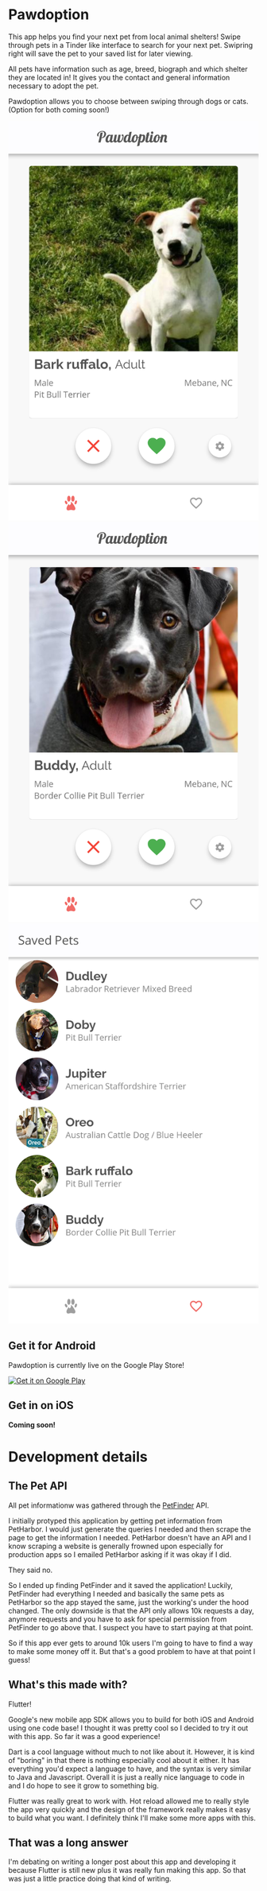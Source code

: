 # Pawdoption

This app helps you find your next pet from local animal shelters!
Swipe through pets in a Tinder like interface to search for your next pet.
Swipring right will save the pet to your saved list for later viewing.

All pets have information such as age, breed, biograph and which shelter
they are located in! It gives you the contact and general information 
necessary to adopt the pet.

Pawdoption allows you to choose between swiping through dogs or cats.
(Option for both coming soon!)


![screenshot](screenshots/home_ruffalo.png)
![screenshot](screenshots/home_buddy.png)
![screenshot](screenshots/saved.png)



## Get it for Android

Pawdoption is currently live on the Google Play Store!


<a href='https://play.google.com/store/apps/details?id=com.pybanana.pawdoption&pcampaignid=MKT-Other-global-all-co-prtnr-py-PartBadge-Mar2515-1'><img alt='Get it on Google Play' src='https://play.google.com/intl/en_gb/badges/images/generic/en_badge_web_generic.png'/></a>

## Get in on iOS

**Coming soon!**



# Development details

## The Pet API

All pet informationw was gathered through the [PetFinder](http://www.petfinder.com) API. 

I initially protyped this application by getting pet information from PetHarbor. I would
just generate the queries I needed and then scrape the page to get the information I needed.
PetHarbor doesn't have an API and I know scraping a website is generally frowned upon especially for
production apps so I emailed PetHarbor asking if it was okay if I did.

They said no.

So I ended up finding PetFinder and it saved the application! Luckily, PetFinder had everything I needed
and basically the same pets as PetHarbor so the app stayed the same, just the working's under the hood
changed. The only downside is that the API only allows 10k requests a day, anymore requests and you have to 
ask for special permission from PetFinder to go above that. I suspect you have to start paying at that
point. 

So if this app ever gets to around 10k users I'm going to have to find a way to make some money off
it. But that's a good problem to have at that point I guess!

## What's this made with?

Flutter!

Google's new mobile app SDK allows you to build for both iOS and Android using one code base! I thought
it was pretty cool so I decided to try it out with this app. So far it was a good experience! 

Dart is a cool language without much to not like about it. However, it is kind of "boring" in that
there is nothing especially cool about it either. It has everything you'd expect a language to have,
and the syntax is very similar to Java and Javascript. 
Overall it is just a really nice language to code in and I do hope to see it grow to something big.

Flutter was really great to work with. Hot reload allowed me to really style the app very quickly
and the design of the framework really makes it easy to build what you want. I definitely
think I'll make some more apps with this. 

## That was a long answer

I'm debating on writing a longer post about this app and developing it because Flutter is still new
plus it was really fun making this app. So that was just a little practice doing that kind of writing.





